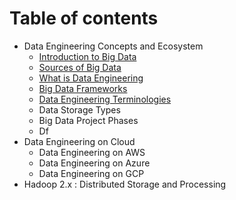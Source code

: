 # Table of contents

* Data Engineering Concepts and Ecosystem
  * [Introduction to Big Data](data-engineering-concepts-and-ecosystem/introduction-to-big-data.md)
  * [Sources of Big Data](data-engineering-concepts-and-ecosystem/sources-of-big-data.md)
  * [What is Data Engineering](data-engineering-concepts-and-ecosystem/what-is-data-engineering.md)
  * [Big Data Frameworks](data-engineering-concepts-and-ecosystem/big-data-frameworks.md) 
  * [Data Engineering Terminologies](./data-engineering-terminologies.md)
  * Data Storage Types
  * Big Data Project Phases
  * Df
* Data Engineering on Cloud
  * Data Engineering on AWS
  * Data Engineering on Azure
  * Data Engineering on GCP
* Hadoop 2.x : Distributed Storage and Processing
